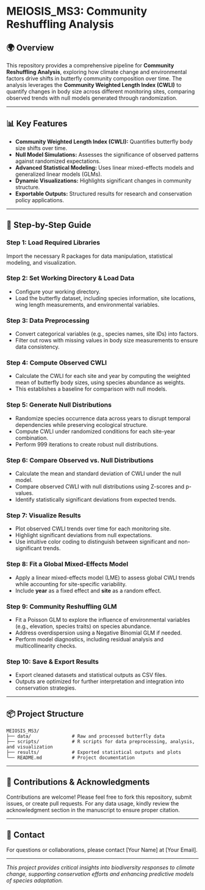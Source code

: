 
# MEIOSIS_MS3: Community Reshuffling Analysis

## 🌍 **Overview**
This repository provides a comprehensive pipeline for **Community Reshuffling Analysis**, exploring how climate change and environmental factors drive shifts in butterfly community composition over time. The analysis leverages the **Community Weighted Length Index (CWLI)** to quantify changes in body size across different monitoring sites, comparing observed trends with null models generated through randomization.

---

## 📊 **Key Features**
- **Community Weighted Length Index (CWLI):** Quantifies butterfly body size shifts over time.
- **Null Model Simulations:** Assesses the significance of observed patterns against randomized expectations.
- **Advanced Statistical Modeling:** Uses linear mixed-effects models and generalized linear models (GLMs).
- **Dynamic Visualizations:** Highlights significant changes in community structure.
- **Exportable Outputs:** Structured results for research and conservation policy applications.

---

## 🚀 **Step-by-Step Guide**

### **Step 1: Load Required Libraries**
Import the necessary R packages for data manipulation, statistical modeling, and visualization.

### **Step 2: Set Working Directory & Load Data**
- Configure your working directory.
- Load the butterfly dataset, including species information, site locations, wing length measurements, and environmental variables.

### **Step 3: Data Preprocessing**
- Convert categorical variables (e.g., species names, site IDs) into factors.
- Filter out rows with missing values in body size measurements to ensure data consistency.

### **Step 4: Compute Observed CWLI**
- Calculate the CWLI for each site and year by computing the weighted mean of butterfly body sizes, using species abundance as weights.
- This establishes a baseline for comparison with null models.

### **Step 5: Generate Null Distributions**
- Randomize species occurrence data across years to disrupt temporal dependencies while preserving ecological structure.
- Compute CWLI under randomized conditions for each site-year combination.
- Perform 999 iterations to create robust null distributions.

### **Step 6: Compare Observed vs. Null Distributions**
- Calculate the mean and standard deviation of CWLI under the null model.
- Compare observed CWLI with null distributions using Z-scores and p-values.
- Identify statistically significant deviations from expected trends.

### **Step 7: Visualize Results**
- Plot observed CWLI trends over time for each monitoring site.
- Highlight significant deviations from null expectations.
- Use intuitive color coding to distinguish between significant and non-significant trends.

### **Step 8: Fit a Global Mixed-Effects Model**
- Apply a linear mixed-effects model (LME) to assess global CWLI trends while accounting for site-specific variability.
- Include **year** as a fixed effect and **site** as a random effect.

### **Step 9: Community Reshuffling GLM**
- Fit a Poisson GLM to explore the influence of environmental variables (e.g., elevation, species traits) on species abundance.
- Address overdispersion using a Negative Binomial GLM if needed.
- Perform model diagnostics, including residual analysis and multicollinearity checks.

### **Step 10: Save & Export Results**
- Export cleaned datasets and statistical outputs as CSV files.
- Outputs are optimized for further interpretation and integration into conservation strategies.

---

## 📦 **Project Structure**
```
MEIOSIS_MS3/
├── data/               # Raw and processed butterfly data
├── scripts/            # R scripts for data preprocessing, analysis, and visualization
├── results/            # Exported statistical outputs and plots
└── README.md           # Project documentation
```

---

## 🤝 **Contributions & Acknowledgments**
Contributions are welcome! Please feel free to fork this repository, submit issues, or create pull requests. For any data usage, kindly review the acknowledgment section in the manuscript to ensure proper citation.

---

## 📢 **Contact**
For questions or collaborations, please contact [Your Name] at [Your Email].

---

*This project provides critical insights into biodiversity responses to climate change, supporting conservation efforts and enhancing predictive models of species adaptation.*
